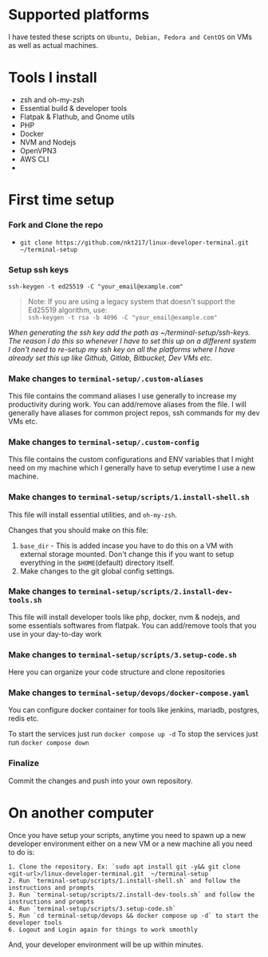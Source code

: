 # Supported platforms

I have tested these scripts on `Ubuntu, Debian, Fedora and CentOS` on VMs as well as actual machines.

# Tools I install
* zsh and oh-my-zsh 
* Essential build & developer tools
* Flatpak & Flathub, and Gnome utils
* PHP
* Docker
* NVM and Nodejs
* OpenVPN3
* AWS CLI
* 

# First time setup

### Fork and Clone the repo
* `git clone https://github.com/nkt217/linux-developer-terminal.git ~/terminal-setup`

### Setup ssh keys
`ssh-keygen -t ed25519 -C "your_email@example.com"`

> Note: If you are using a legacy system that doesn't support the Ed25519 algorithm, use: <br>
>`ssh-keygen -t rsa -b 4096 -C "your_email@example.com"`

_When generating the ssh key add the path as ~/terminal-setup/ssh-keys. The reason I do this so whenever I have to set this up on a different system I don't need to re-setup my ssh key on all the platforms where I have already set this up like Github, Gitlab, Bitbucket, Dev VMs etc._

### Make changes to `terminal-setup/.custom-aliases`
This file contains the command aliases I use generally to increase my productivity during work. You can add/remove aliases from the file. I will generally have aliases for common project repos, ssh commands for my dev VMs etc.

### Make changes to `terminal-setup/.custom-config`
This file contains the custom configurations and ENV variables that I might need on my machine which I generally have to setup everytime I use a new machine.

### Make changes to `terminal-setup/scripts/1.install-shell.sh`
This file will install essential utilities, and `oh-my-zsh`.

Changes that you should make on this file:
1. `base_dir` - This is added incase you have to do this on a VM with external storage mounted. Don't change this if you want to setup everything in the `$HOME`(default) directory itself.
2. Make changes to the git global config settings. 

### Make changes to `terminal-setup/scripts/2.install-dev-tools.sh`
This file will install developer tools like php, docker, nvm & nodejs, and some essentials softwares from flatpak.
You can add/remove tools that you use in your day-to-day work

### Make changes to `terminal-setup/scripts/3.setup-code.sh`
Here you can organize your code structure and clone repositories

### Make changes to `terminal-setup/devops/docker-compose.yaml`
You can configure docker container for tools like jenkins, mariadb, postgres, redis etc. 

To start the services just run `docker compose up -d`
To stop the services just run `docker compose down`

### Finalize
Commit the changes and push into your own repository.

# On another computer
Once you have setup your scripts, anytime you need to spawn up a new developer environment either on a new VM or a new machine all you need to do is:
```
1. Clone the repository. Ex: `sudo apt install git -y&& git clone <git-url>/linux-developer-terminal.git  ~/terminal-setup`
2. Run `terminal-setup/scripts/1.install-shell.sh` and follow the instructions and prompts
3. Run `terminal-setup/scripts/2.install-dev-tools.sh` and follow the instructions and prompts
4. Run `terminal-setup/scripts/3.setup-code.sh` 
5. Run `cd terminal-setup/devops && docker compose up -d` to start the developer tools
6. Logout and Login again for things to work smoothly
```

And, your developer environment will be up within minutes.
